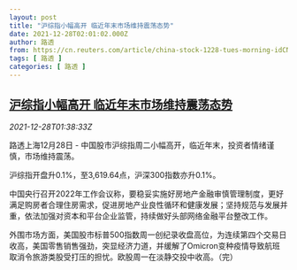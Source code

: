 ```yaml
---
layout: post
title: "沪综指小幅高开 临近年末市场维持震荡态势"
date: 2021-12-28T02:01:02.000Z
author: 路透
from: https://cn.reuters.com/article/china-stock-1228-tues-morning-idCNKBS2J702X
tags: [ 路透 ]
categories: [ 路透 ]
---
```

<!--1640656862000-->
[沪综指小幅高开 临近年末市场维持震荡态势](https://cn.reuters.com/article/china-stock-1228-tues-morning-idCNKBS2J702X)
------

<div>
<div><i>2021-12-28T01:38:33Z</i></div><p>路透上海12月28日 - 中国股市沪综指周二小幅高开，临近年末，投资者情绪谨慎，市场维持震荡。</p><p>沪综指开盘升0.1%，至3,619.64点，沪深300指数亦升0.1%。</p><p>中国央行召开2022年工作会议称，要稳妥实施好房地产金融审慎管理制度，更好满足购房者合理住房需求，促进房地产业良性循环和健康发展；坚持规范与发展并重，依法加强对资本和平台企业监管，持续做好头部网络金融平台整改工作。</p><p>外围市场方面，美国股市标普500指数周一创纪录收盘高位，为连续第四个交易日收高，美国零售销售强劲，突显经济力道，并缓解了Omicron变种疫情导致航班取消令旅游类股受打压的担忧。欧股周一在淡静交投中收高。（完）</p>
</div>
